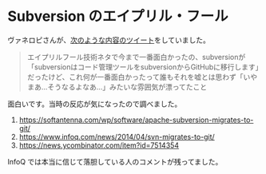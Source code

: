 # Subversion のエイプリル・フール

ヴァネロピさんが、[次のような内容のツイート](https://twitter.com/Vane11ope/status/1377571007561486337)をしていました。

> エイプリルフール技術ネタで今まで一番面白かったの、subversionが「subversionはコード管理ツールをsubversionからGitHubに移行します」だったけど、これ何が一番面白かったって誰もそれを嘘とは思わず「いやまあ...そうなるよなあ...」みたいな雰囲気が漂ってたこと

面白いです。当時の反応が気になったので調べました。

1. https://softantenna.com/wp/software/apache-subversion-migrates-to-git/
2. https://www.infoq.com/news/2014/04/svn-migrates-to-git/
3. https://news.ycombinator.com/item?id=7514354

InfoQ では本当に信じて落胆している人のコメントが残ってました。
